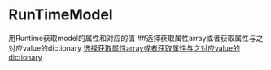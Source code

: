 # RunTimeModel
用Runtime获取model的属性和对应的值
##选择获取属性array或者获取属性与之对应value的dictionary
[选择获取属性array或者获取属性与之对应value的dictionary](https://github.com/yangguang521/RunTimeModel/blob/master/picture.png)

